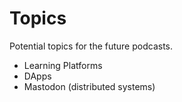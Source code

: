 # Topics

Potential topics for the future podcasts.

- Learning Platforms
- DApps
- Mastodon (distributed systems)
